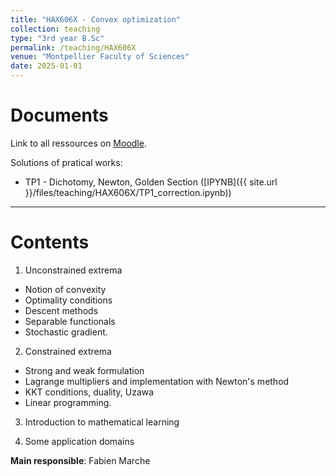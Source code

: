 ```yaml
---
title: "HAX606X - Convex optimization"
collection: teaching
type: "3rd year B.Sc"
permalink: /teaching/HAX606X
venue: "Montpellier Faculty of Sciences"
date: 2025-01-01
---
```


Documents
======

Link to all ressources on [Moodle](https://moodle.umontpellier.fr).

Solutions of pratical works:
- TP1 - Dichotomy, Newton, Golden Section ([IPYNB]({{ site.url }}/files/teaching/HAX606X/TP1_correction.ipynb))


***

Contents
======

1) Unconstrained extrema
- Notion of convexity
- Optimality conditions
- Descent methods
- Separable functionals
- Stochastic gradient.

2) Constrained extrema 
- Strong and weak formulation
- Lagrange multipliers and implementation with Newton's method
- KKT conditions, duality, Uzawa
- Linear programming.

3) Introduction to mathematical learning

4) Some application domains

**Main responsible**: Fabien Marche
